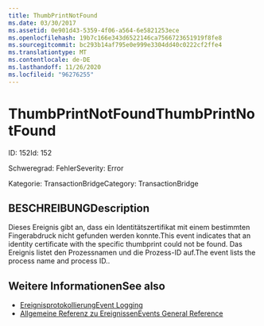 ```yaml
---
title: ThumbPrintNotFound
ms.date: 03/30/2017
ms.assetid: 0e901d43-5359-4f06-a564-6e5821253ece
ms.openlocfilehash: 19b7c166e343d6522146ca7566723651919f8fe8
ms.sourcegitcommit: bc293b14af795e0e999e3304dd40c0222cf2ffe4
ms.translationtype: MT
ms.contentlocale: de-DE
ms.lasthandoff: 11/26/2020
ms.locfileid: "96276255"
---
```

# <a name="thumbprintnotfound"></a><span data-ttu-id="178e3-102">ThumbPrintNotFound</span><span class="sxs-lookup"><span data-stu-id="178e3-102">ThumbPrintNotFound</span></span>

<span data-ttu-id="178e3-103">ID: 152</span><span class="sxs-lookup"><span data-stu-id="178e3-103">Id: 152</span></span>  
  
 <span data-ttu-id="178e3-104">Schweregrad: Fehler</span><span class="sxs-lookup"><span data-stu-id="178e3-104">Severity: Error</span></span>  
  
 <span data-ttu-id="178e3-105">Kategorie: TransactionBridge</span><span class="sxs-lookup"><span data-stu-id="178e3-105">Category: TransactionBridge</span></span>  
  
## <a name="description"></a><span data-ttu-id="178e3-106">BESCHREIBUNG</span><span class="sxs-lookup"><span data-stu-id="178e3-106">Description</span></span>  

 <span data-ttu-id="178e3-107">Dieses Ereignis gibt an, dass ein Identitätszertifikat mit einem bestimmten Fingerabdruck nicht gefunden werden konnte.</span><span class="sxs-lookup"><span data-stu-id="178e3-107">This event indicates that an identity certificate with the specific thumbprint could not be found.</span></span> <span data-ttu-id="178e3-108">Das Ereignis listet den Prozessnamen und die Prozess-ID auf.</span><span class="sxs-lookup"><span data-stu-id="178e3-108">The event lists the process name and process ID..</span></span>  
  
## <a name="see-also"></a><span data-ttu-id="178e3-109">Weitere Informationen</span><span class="sxs-lookup"><span data-stu-id="178e3-109">See also</span></span>

- [<span data-ttu-id="178e3-110">Ereignisprotokollierung</span><span class="sxs-lookup"><span data-stu-id="178e3-110">Event Logging</span></span>](index.md)
- [<span data-ttu-id="178e3-111">Allgemeine Referenz zu Ereignissen</span><span class="sxs-lookup"><span data-stu-id="178e3-111">Events General Reference</span></span>](events-general-reference.md)
